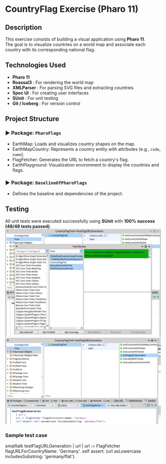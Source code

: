 # CountryFlag Exercise (Pharo 11)

## Description  
This exercise consists of building a visual application using **Pharo 11**.  
The goal is to visualize countries on a world map and associate each country with its corresponding national flag.

## Technologies Used
- **Pharo 11**
- **Roassal3** : For rendering the world map
- **XMLParser** : For parsing SVG files and extracting countries
- **Spec UI** : For creating user interfaces
- **SUnit** : For unit testing
- **Git / Iceberg** : For version control


## Project Structure

### ▶ Package: `PharoFlags`
-  EarthMap: Loads and visualizes country shapes on the map.
-  EarthMapCountry: Represents a country entity with attributes (e.g., `code`, `name`).
-  FlagFetcher: Generates the URL to fetch a country's flag.
-  EarthPlayground: Visualization environment to display the countries and flags.

### ▶ Package: `BaselineOfPharoFlags`
- Defines the baseline and dependencies of the project.


## Testing
All unit tests were executed successfully using **SUnit** with **100% success (48/48 tests passed)**.
![Test Result](image/test-results-countryflag.png)
![Test Result](image/drtest-matrixproject.png)



### Sample test case
  smalltalk
testFlagURLGeneration
  | url |
  url := FlagFetcher flagURLForCountryName: 'Germany'.
  self assert: (url asLowercase includesSubstring: 'germany/flat').

